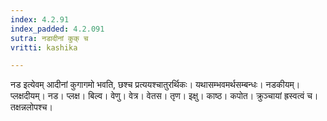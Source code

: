 ```yaml
---
index: 4.2.91
index_padded: 4.2.091
sutra: नडादीनां कुक् च
vritti: kashika

---
```

नड इत्येवम् आदीनां कुगागमो भवति, छश्च प्रत्ययश्चातुरर्थिकः। यथासम्भवमर्थसम्बन्धः। नडकीयम्। प्लक्षदीयम्। नड। प्लक्ष। बिल्व। वेणु। वेत्र। वेतस। तृण। इक्षु। काष्ठ। कपोत। क्रुञ्चायां ह्रस्वत्वं च। तक्षन्नलोपश्च।
